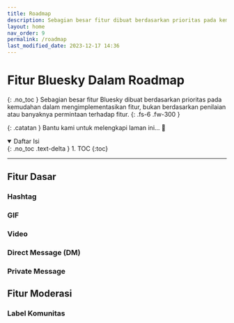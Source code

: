 ```yaml
---
title: Roadmap
description: Sebagian besar fitur dibuat berdasarkan prioritas pada kemudahan dalam mengimplementasikan.
layout: home
nav_order: 9
permalink: /roadmap
last_modified_date: 2023-12-17 14:36
---
```


# Fitur Bluesky Dalam Roadmap
{: .no_toc }
Sebagian besar fitur Bluesky dibuat berdasarkan prioritas pada kemudahan dalam mengimplementasikan fitur, bukan berdasarkan penilaian atau banyaknya permintaan terhadap fitur.
{: .fs-6 .fw-300 }

{: .catatan }
Bantu kami untuk melengkapi laman ini... 🥺

<details open markdown="block">
  <summary>
    Daftar Isi
  </summary>
  {: .no_toc .text-delta }
1. TOC
{:toc}
</details>

---

## Fitur Dasar

### Hashtag

### GIF

### Video

### Direct Message (DM)

### Private Message

## Fitur Moderasi

### Label Komunitas